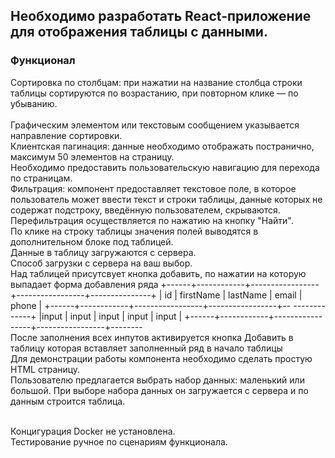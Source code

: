 <h2>Необходимо разработать React-приложение для отображения таблицы с данными.</h2> 
<h3>Функционал</h3>

Сортировка по столбцам: при нажатии на название столбца строки таблицы сортируются по возрастанию, при повторном клике — по убыванию.</br>
</br>Графическим элементом или текстовым сообщением указывается направление сортировки.
</br>Клиентская пагинация: данные необходимо отображать постранично, максимум 50 элементов на страницу. 
</br>Необходимо предоставить пользовательскую навигацию для перехода по страницам.
</br>Фильтрация: компонент предоставляет текстовое поле, в которое пользователь может ввести текст и строки таблицы, данные которых не содержат подстроку, введённую пользователем, скрываются. Перефильтрация осуществляется по нажатию на кнопку "Найти".
</br>По клике на строку таблицы значения полей выводятся в дополнительном блоке под таблицей.
</br>Данные в таблицу загружаются с сервера. 
</br>Способ загрузки с сервера на ваш выбор.
</br>Над таблицей присутсвует кнопка добавить, по нажатии на которую выпадает форма добавления ряда 
+------+------------+-----------------+-----------------+---------------+ | id | firstName | lastName | email | phone | +------+------------+-----------------+-----------------+--                                                           -------------+ |input | input | input | input | input | +------+------------+-----------------+-----------------+--------
</br>После заполнения всех инпутов активируется кнопка Добавить в таблицу которая вставляет заполненный ряд в начало таблицы
</br>Для демонстрации работы компонента необходимо сделать простую HTML страницу. </br>Пользователю предлагается выбрать набор данных: маленький или большой. При выборе набора данных он загружается с сервера и по данным строится таблица.

</br>Концигурация Docker не установлена.
</br>Тестирование ручное по сценариям функционала.
